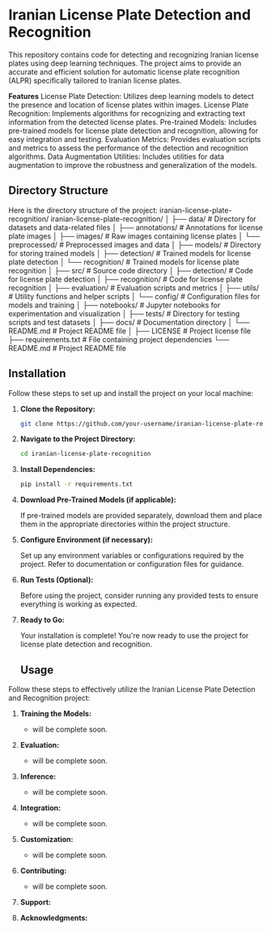 # Iranian License Plate Detection and Recognition
This repository contains code for detecting and recognizing Iranian license plates using deep learning techniques. The project aims to provide an accurate and efficient solution for automatic license plate recognition (ALPR) specifically tailored to Iranian license plates.

**Features**
License Plate Detection: Utilizes deep learning models to detect the presence and location of license plates within images.
License Plate Recognition: Implements algorithms for recognizing and extracting text information from the detected license plates.
Pre-trained Models: Includes pre-trained models for license plate detection and recognition, allowing for easy integration and testing.
Evaluation Metrics: Provides evaluation scripts and metrics to assess the performance of the detection and recognition algorithms.
Data Augmentation Utilities: Includes utilities for data augmentation to improve the robustness and generalization of the models.

## Directory Structure

Here is the directory structure of the project:
iranian-license-plate-recognition/
iranian-license-plate-recognition/
│
├── data/ # Directory for datasets and data-related files
│ ├── annotations/ # Annotations for license plate images
│ ├── images/ # Raw images containing license plates
│ └── preprocessed/ # Preprocessed images and data
│
├── models/ # Directory for storing trained models
│ ├── detection/ # Trained models for license plate detection
│ └── recognition/ # Trained models for license plate recognition
│
├── src/ # Source code directory
│ ├── detection/ # Code for license plate detection
│ ├── recognition/ # Code for license plate recognition
│ ├── evaluation/ # Evaluation scripts and metrics
│ ├── utils/ # Utility functions and helper scripts
│ └── config/ # Configuration files for models and training
│
├── notebooks/ # Jupyter notebooks for experimentation and visualization
│
├── tests/ # Directory for testing scripts and test datasets
│
├── docs/ # Documentation directory
│ └── README.md # Project README file
│
├── LICENSE # Project license file
├── requirements.txt # File containing project dependencies
└── README.md # Project README file



## Installation

Follow these steps to set up and install the project on your local machine:

1. **Clone the Repository:**

    ```bash
    git clone https://github.com/your-username/iranian-license-plate-recognition.git
    ```

2. **Navigate to the Project Directory:**

    ```bash
    cd iranian-license-plate-recognition
    ```

3. **Install Dependencies:**

    ```bash
    pip install -r requirements.txt
    ```

4. **Download Pre-Trained Models (if applicable):**

    If pre-trained models are provided separately, download them and place them in the appropriate directories within the project structure.

5. **Configure Environment (if necessary):**

    Set up any environment variables or configurations required by the project. Refer to documentation or configuration files for guidance.

6. **Run Tests (Optional):**

    Before using the project, consider running any provided tests to ensure everything is working as expected.

7. **Ready to Go:**

    Your installation is complete! You're now ready to use the project for license plate detection and recognition.




   ## Usage

Follow these steps to effectively utilize the Iranian License Plate Detection and Recognition project:

1. **Training the Models:**

    - will be complete soon.
    

2. **Evaluation:**

    - will be complete soon.
    

3. **Inference:**

    - will be complete soon.
4. **Integration:**

    - will be complete soon.

5. **Customization:**

    - will be complete soon.
    

6. **Contributing:**

    - will be complete soon.
    

7. **Support:**


8. **Acknowledgments:**

 



